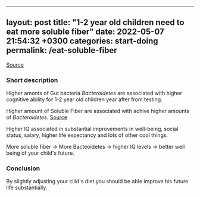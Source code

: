 
---
layout: post
title:  "1-2 year old children need to eat more soluble fiber"
date:   2022-05-07 21:54:32 +0300
categories: start-doing
permalink: /eat-soluble-fiber
---


[Source](https://neurosciencenews.com/boys-bacteria-cognition-language-18911/)


### Short description
Higher amonts of Gut bacteria *Bacteroidetes* are associated with higher cognitive ability for 1-2 year old children year after from testing.

Higher amount of Soluble Fiber are associated with achive higher amounts of *Bacteroidetes*. [Source](https://journals.asm.org/doi/10.1128/AEM.00405-20)

Higher IQ associated in substantial improvements in well-being, social status, salary, higher life expectancy and lots of other cool things.

More soluble fiber -> More Bacteoidetes -> higher IQ levels -> better well being of your child's future.


### Conclusion
By slightly adjusting your clild's diet you should be able improve his future life substantially.

